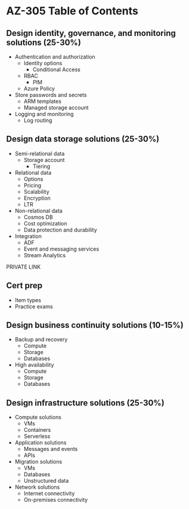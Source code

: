 # AZ-305 Table of Contents

## Design identity, governance, and monitoring solutions (25-30%)

* Authentication and authorization
  * Identity options
    * Conditional Access
  * RBAC
    * PIM
  * Azure Policy
* Store passwords and secrets
  * ARM templates
  * Managed storage account
* Logging and monitoring
  * Log routing

## Design data storage solutions (25-30%)

* Semi-relational data
  * Storage account
    * Tiering
* Relational data
  * Options
  * Pricing
  * Scalability
  * Encryption
  * LTR
* Non-relational data
  * Cosmos DB
  * Cost optimization
  * Data protection and durability
* Integration
  * ADF
  * Event and messaging services
  * Stream Analytics

PRIVATE LINK

## Cert prep

* Item types
* Practice exams

## Design business continuity solutions (10-15%)

* Backup and recovery
  * Compute
  * Storage
  * Databases
* High availability
  * Compute
  * Storage
  * Databases

## Design infrastructure solutions (25-30%)

* Compute solutions
  * VMs
  * Containers
  * Serverless
* Application solutions
  * Messages and events
  * APIs
* Migration solutions
  * VMs
  * Databases
  * Unstructured data
* Network solutions
  * Internet connectivity
  * On-premises connectivity
